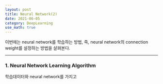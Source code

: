 ```yaml
---
layout: post
title: Neural Network(2)
date: 2021-06-05
category: DeepLearning
use_math: true
---
```


이번에는 neural network를 학습하는 방법, 즉, neural network의 connection weight를 설정하는 방법을 살펴본다. 

---

### 1. Neural Network Learning Algorithm

학습데이터와 neural network를 가지고 



